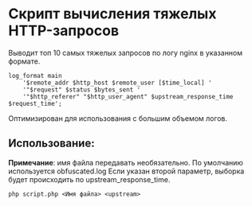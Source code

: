 # Скрипт вычисления тяжелых HTTP-запросов
Выводит топ 10 самых тяжелых запросов по логу nginx в указанном формате.
```
log_format main
    '$remote_addr $http_host $remote_user [$time_local] '
    '"$request" $status $bytes_sent '
    '"$http_referer" "$http_user_agent" $upstream_response_time $request_time';
```

Оптимизирован для использования с большим объемом логов.

## Использование:
**Примечание**: имя файла передавать необязательно. По умолчанию используется obfuscated.log
Если указан второй параметр, выборка будет происходить по upstream_response_time.
```
php script.php <Имя файла> <upstream>
```
